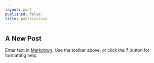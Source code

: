 ```yaml
---
layout: post
published: false
title: publications
---
```

## A New Post

Enter text in [Markdown](http://daringfireball.net/projects/markdown/). Use the toolbar above, or click the **?** button for formatting help.
